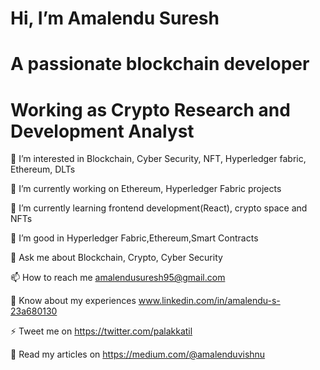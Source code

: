 
# Hi, I’m Amalendu Suresh
# A passionate blockchain developer
# Working as Crypto Research and Development Analyst

👀 I’m interested in Blockchain, Cyber Security, NFT, Hyperledger fabric, Ethereum, DLTs

🔭 I’m currently working on Ethereum, Hyperledger Fabric projects 

🌱 I’m currently learning frontend development(React), crypto space and NFTs

👯 I’m good in Hyperledger Fabric,Ethereum,Smart Contracts

💬 Ask me about Blockchain, Crypto, Cyber Security 

📫 How to reach me amalendusuresh95@gmail.com

📄 Know about my experiences www.linkedin.com/in/amalendu-s-23a680130

⚡ Tweet me on https://twitter.com/palakkatil

🎨 Read my articles on https://medium.com/@amalenduvishnu


